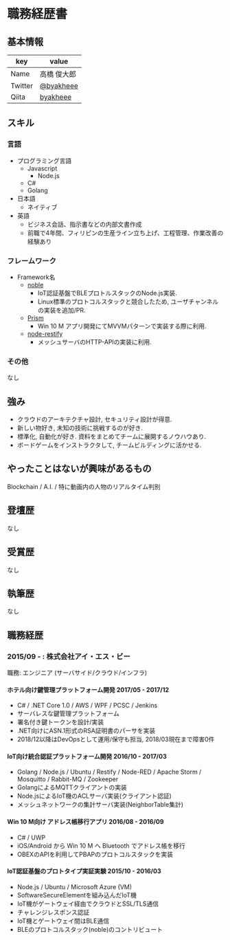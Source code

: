 # 職務経歴書

## 基本情報

|key|value|
|---|-----|
|Name|高橋 俊大郎|
|Twitter|[@byakheee](https://twitter.com/byakheee)|
|Qiita|[byakheee](http://qiita.com/byakheee)|

## スキル

### 言語

- プログラミング言語
    - Javascript
        - Node.js
    - C#
    - Golang
- 日本語
  - ネイティブ
- 英語
  - ビジネス会話、指示書などの内部文書作成
  - 前職で4年間、フィリピンの生産ライン立ち上げ、工程管理、作業改善の経験あり

### フレームワーク

- Framework名
  - [noble](https://github.com/noble/noble)
    - IoT認証基盤でBLEプロトルスタックのNode.js実装.
    - Linux標準のプロトコルスタックと競合したため, ユーザチャンネルの実装を追加/PR.
  - [Prism](https://github.com/PrismLibrary/Prism)
    - Win 10 M アプリ開発にてMVVMパターンで実装する際に利用.
  - [node-restify](https://github.com/restify/node-restify)
    - メッシュサーバのHTTP-APIの実装に利用.

### その他
なし

## 強み
* クラウドのアーキテクチャ設計, セキュリティ設計が得意.
* 新しい物好き, 未知の技術に挑戦するのが好き.
* 標準化, 自動化が好き. 資料をまとめてチームに展開するノウハウあり.
* ボードゲームをインストラクタして, チームビルディングに活かせる.

## やったことはないが興味があるもの
Blockchain / A.I. / 特に動画内の人物のリアルタイム判別

## 登壇歴
なし

## 受賞歴
なし

## 執筆歴
なし

## 職務経歴

### 2015/09 - : 株式会社アイ・エス・ビー

職務: エンジニア (サーバサイド/クラウド/インフラ)

#### ホテル向け鍵管理プラットフォーム開発 2017/05 - 2017/12 

- C# / .NET Core 1.0 / AWS / WPF / PCSC / Jenkins
- サーバレスな鍵管理プラットフォーム
- 署名付き鍵トークンを設計/実装
- .NET向けにASN.1形式のRSA証明書のパーサを実装
- 2018/12以降はDevOpsとして運用/保守も担当, 2018/03現在まで障害0件

#### IoT向け統合認証プラットフォーム開発 2016/10 - 2017/03 

- Golang / Node.js / Ubuntu / Restify / Node-RED / Apache Storm / Mosquitto / Rabbit-MQ / Zookeeper
- GolangによるMQTTクライアントの実装
- Node.jsによるIoT機のACLサーバ実装(クライアント認証)
- メッシュネットワークの集計サーバ実装(NeighborTable集計)

#### Win 10 M向け アドレス帳移行アプリ 2016/08 - 2016/09 

- C# / UWP
- iOS/Android から Win 10 M へ Bluetooth でアドレス帳を移行
- OBEXのAPIを利用してPBAPのプロトコルスタックを実装

#### IoT認証基盤のプロトタイプ実証実験 2015/10 - 2016/03 

- Node.js / Ubuntu / Microsoft Azure (VM)
- SoftwareSecureElementを組み込んだIoT機
- IoT機がゲートウェイ経由でクラウドとSSL/TLS通信
- チャレンジレスポンス認証
- IoT機とゲートウェイ間はBLE通信
- BLEのプロトコルスタック(noble)のコントリビュート

